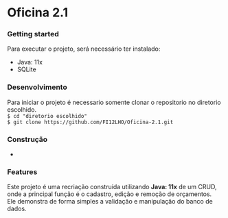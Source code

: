 # Oficina 2.1
### Getting started
Para executar o projeto, será necessário ter instalado:
- Java: 11x
- SQLite
### Desenvolvimento
Para iniciar o projeto é necessario somente clonar o repositorio no diretorio escolhido.  
`$ cd "diretorio escolhido"`  
`$ git clone https://github.com/FI12LHO/Oficina-2.1.git`
### Construção
- 
### Features
Este projeto é uma recriação construída utilizando __Java: 11x__ de um CRUD, onde a principal função é o cadastro, edição e remoção de orçamentos.  
Ele demonstra de forma simples a validação e manipulação do banco de dados.
